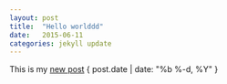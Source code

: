 ```yaml
---
layout: post
title:  "Hello worlddd"
date:   2015-06-11
categories: jekyll update
---
```

This is my [new post](http://facebook.com)
{ post.date | date: "%b %-d, %Y" }
